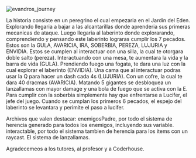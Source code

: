 ![evandros_journey](https://user-images.githubusercontent.com/94655835/168483489-88dc542f-502e-4c22-83c2-b95c6a272543.png)


La historia consiste en un peregrino el cual empezaria en el Jardin del Eden. Explorando llegaria a bajar a las alcantarillas donde aprenderia sus primeras mecanicas de ataque. Luego llegaria al laberinto donde explorarando, comprendiendo y pensando este laberinto lograras cumplir los 7 pecados. Estos son la GULA, AVARICIA, IRA, SOBERBIA, PEREZA, LUJURIA y ENVIDIA. Estos se cumplen al interactuar con una silla, la cual te otorgara doble salto (pereza). Interactuando con una mesa, te aumentara la vida y la barra de vida (GULA). Prendiendo fuego una fogata, te dara una luz con la cual explorar el laberinto (ENVIDIA). Una cama que al interactuar podras usar la Q para hacer un dash cada 4s (LUJURIA). Con un cofre, la cual te dara 40 dracmas (AVARICIA). Matando 5 gigantes se desbloquea un lanzallamas con mayor damage y una bola de fuego que se activa con la E. Para cumplir con la soberbia simplemente hay que enfrentarse a Lucifer, el jefe del juego. Cuando se cumplan los primeros 6 pecados, el espejo del laberinto se levantara y perimite el paso a lucifer. 

Archivos que valen destacar: enemigosPadre, por todo el sistema de herencia generado para todos los enemigos, incluyendo sus variable. interactable, por todo el sistema tambien de herencia para los items con un raycast. El sistema de lanzallamas.


Agradecemeos a los tutores, al profesor y a Coderhouse.
